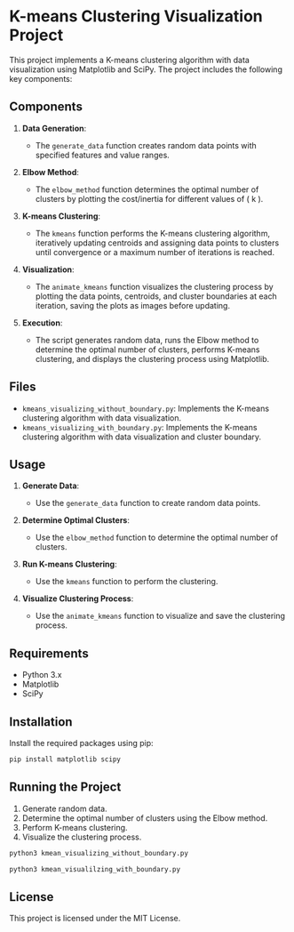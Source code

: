 # K-means Clustering Visualization Project

This project implements a K-means clustering algorithm with data visualization using Matplotlib and SciPy. The project includes the following key components:

## Components

1. **Data Generation**: 
   - The `generate_data` function creates random data points with specified features and value ranges.

2. **Elbow Method**: 
   - The `elbow_method` function determines the optimal number of clusters by plotting the cost/inertia for different values of \( k \).

3. **K-means Clustering**: 
   - The `kmeans` function performs the K-means clustering algorithm, iteratively updating centroids and assigning data points to clusters until convergence or a maximum number of iterations is reached.

4. **Visualization**: 
   - The `animate_kmeans` function visualizes the clustering process by plotting the data points, centroids, and cluster boundaries at each iteration, saving the plots as images before updating.

5. **Execution**: 
   - The script generates random data, runs the Elbow method to determine the optimal number of clusters, performs K-means clustering, and displays the clustering process using Matplotlib.

## Files

- `kmeans_visualizing_without_boundary.py`: Implements the K-means clustering algorithm with data visualization.
- `kmeans_visualizing_with_boundary.py`: Implements the K-means clustering algorithm with data visualization and cluster boundary.
## Usage

1. **Generate Data**: 
   - Use the `generate_data` function to create random data points.

2. **Determine Optimal Clusters**: 
   - Use the `elbow_method` function to determine the optimal number of clusters.

3. **Run K-means Clustering**: 
   - Use the `kmeans` function to perform the clustering.

4. **Visualize Clustering Process**: 
   - Use the `animate_kmeans` function to visualize and save the clustering process.

## Requirements

- Python 3.x
- Matplotlib
- SciPy

## Installation

Install the required packages using pip:

```sh
pip install matplotlib scipy
```

## Running the Project

1. Generate random data.
2. Determine the optimal number of clusters using the Elbow method.
3. Perform K-means clustering.
4. Visualize the clustering process.

```sh
python3 kmean_visualizing_without_boundary.py

python3 kmean_visualilzing_with_boundary.py

```

## License

This project is licensed under the MIT License.
